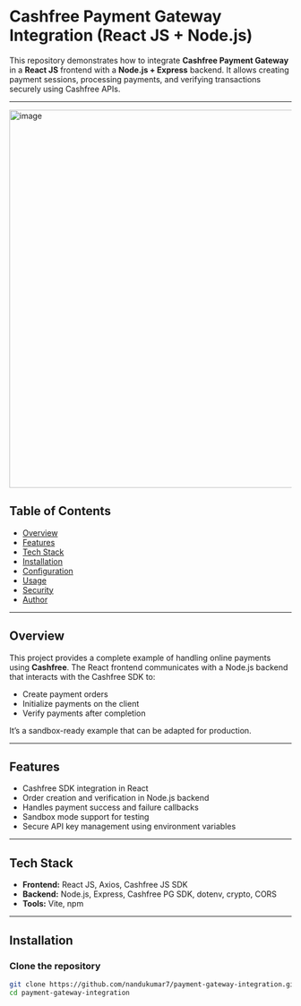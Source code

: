 # Cashfree Payment Gateway Integration (React JS + Node.js)

This repository demonstrates how to integrate **Cashfree Payment Gateway** in a **React JS** frontend with a **Node.js + Express** backend. It allows creating payment sessions, processing payments, and verifying transactions securely using Cashfree APIs.

---

<img width="741" height="675" alt="image" src="https://github.com/user-attachments/assets/1b6bf275-5eae-4749-b44b-145d24eb6920" />


## Table of Contents
- [Overview](#overview)
- [Features](#features)
- [Tech Stack](#tech-stack)
- [Installation](#installation)
- [Configuration](#configuration)
- [Usage](#usage)
- [Security](#security)
- [Author](#author)

---

## Overview
This project provides a complete example of handling online payments using **Cashfree**. The React frontend communicates with a Node.js backend that interacts with the Cashfree SDK to:

- Create payment orders
- Initialize payments on the client
- Verify payments after completion

It’s a sandbox-ready example that can be adapted for production.

---

## Features
- Cashfree SDK integration in React
- Order creation and verification in Node.js backend
- Handles payment success and failure callbacks
- Sandbox mode support for testing
- Secure API key management using environment variables

---

## Tech Stack
- **Frontend:** React JS, Axios, Cashfree JS SDK
- **Backend:** Node.js, Express, Cashfree PG SDK, dotenv, crypto, CORS
- **Tools:** Vite, npm

---

## Installation

### Clone the repository
```bash
git clone https://github.com/nandukumar7/payment-gateway-integration.git
cd payment-gateway-integration
